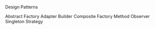 Design Patterns

Abstract Factory
Adapter
Builder
Composite
Factory Method
Observer
Singleton
Strategy
